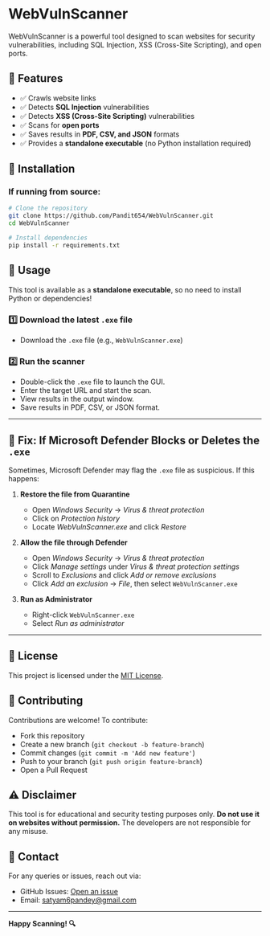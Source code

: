 # WebVulnScanner

WebVulnScanner is a powerful tool designed to scan websites for security vulnerabilities, including SQL Injection, XSS (Cross-Site Scripting), and open ports.

## 🚀 Features

- ✅ Crawls website links
- ✅ Detects **SQL Injection** vulnerabilities
- ✅ Detects **XSS (Cross-Site Scripting)** vulnerabilities
- ✅ Scans for **open ports**
- ✅ Saves results in **PDF, CSV, and JSON** formats
- ✅ Provides a **standalone executable** (no Python installation required)

## 📌 Installation

### If running from source:

```bash
# Clone the repository
git clone https://github.com/Pandit654/WebVulnScanner.git
cd WebVulnScanner

# Install dependencies
pip install -r requirements.txt
```

## 🚀 Usage

This tool is available as a **standalone executable**, so no need to install Python or dependencies!

### 1️⃣ Download the latest `.exe` file

- Download the `.exe` file (e.g., `WebVulnScanner.exe`)

### 2️⃣ Run the scanner

- Double-click the `.exe` file to launch the GUI.
- Enter the target URL and start the scan.
- View results in the output window.
- Save results in PDF, CSV, or JSON format.

---

## 🛑 Fix: If Microsoft Defender Blocks or Deletes the `.exe`

Sometimes, Microsoft Defender may flag the `.exe` file as suspicious. If this happens:

1. **Restore the file from Quarantine**

   - Open *Windows Security* → *Virus & threat protection*
   - Click on *Protection history*
   - Locate *WebVulnScanner.exe* and click *Restore*

2. **Allow the file through Defender**

   - Open *Windows Security* → *Virus & threat protection*
   - Click *Manage settings* under *Virus & threat protection settings*
   - Scroll to *Exclusions* and click *Add or remove exclusions*
   - Click *Add an exclusion* → *File*, then select `WebVulnScanner.exe`

3. **Run as Administrator**

   - Right-click `WebVulnScanner.exe`
   - Select *Run as administrator*

---

## 📜 License

This project is licensed under the [MIT License](LICENSE).

## 🤝 Contributing

Contributions are welcome! To contribute:

- Fork this repository
- Create a new branch (`git checkout -b feature-branch`)
- Commit changes (`git commit -m 'Add new feature'`)
- Push to your branch (`git push origin feature-branch`)
- Open a Pull Request

## ⚠️ Disclaimer

This tool is for educational and security testing purposes only. **Do not use it on websites without permission.** The developers are not responsible for any misuse.

## 📧 Contact

For any queries or issues, reach out via:

- GitHub Issues: [Open an issue](https://github.com/Pandit654/WebVulnScanner/issues)
- Email: [satyam6pandey@gmail.com](mailto\:satyam6pandey@gmail.com)

---

**Happy Scanning! 🔍**

